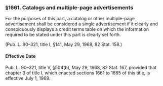 ### §1661. Catalogs and multiple-page advertisements ###

For the purposes of this part, a catalog or other multiple-page advertisement shall be considered a single advertisement if it clearly and conspicuously displays a credit terms table on which the information required to be stated under this part is clearly set forth.

(Pub. L. 90–321, title I, §141, May 29, 1968, 82 Stat. 158.)

#### Effective Date ####

Pub. L. 90–321, title V, §504(b), May 29, 1968, 82 Stat. 167, provided that chapter 3 of title I, which enacted sections 1661 to 1665 of this title, is effective July 1, 1969.